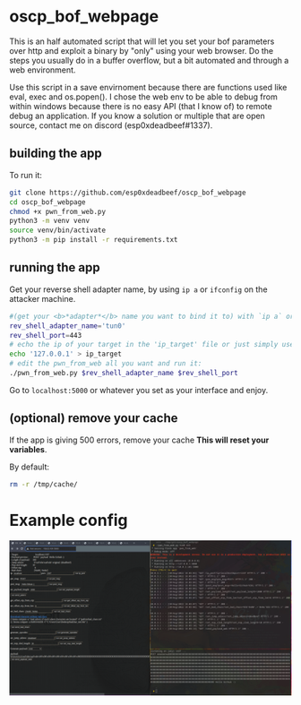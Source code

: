 # oscp_bof_webpage

This is an half automated script that will let you set your bof parameters over http and exploit a binary by "only" using your web browser. Do the steps you usually do in a buffer overflow, but a bit automated and through a web environment. 

Use this script in a save envirnoment because there are functions used like eval, exec and os.popen(). I chose the web env to be able to debug from within windows because there is no easy API (that I know of) to remote debug an application. If you know a solution or multiple that are open source, contact me on discord (esp0xdeadbeef#1337).

## building the app

To run it:
```bash
git clone https://github.com/esp0xdeadbeef/oscp_bof_webpage
cd oscp_bof_webpage
chmod +x pwn_from_web.py
python3 -m venv venv
source venv/bin/activate
python3 -m pip install -r requirements.txt
```

## running the app

Get your reverse shell adapter name, by using `ip a` or `ifconfig` on the attacker machine.

```bash
#(get your <b>*adapter*</b> name you want to bind it to) with `ip a` or `ifconfig`
rev_shell_adapter_name='tun0'
rev_shell_port=443
# echo the ip of your target in the 'ip_target' file or just simply use the web interface.
echo '127.0.0.1' > ip_target
# edit the pwn_from_web all you want and run it: 
./pwn_from_web.py $rev_shell_adapter_name $rev_shell_port
```

Go to `localhost:5000` or whatever you set as your interface and enjoy.

## (optional) remove your cache
If the app is giving 500 errors, remove your cache <b>This will reset your variables</b>. 

By default:

```bash
rm -r /tmp/cache/
```

# Example config

![example config](example.png)